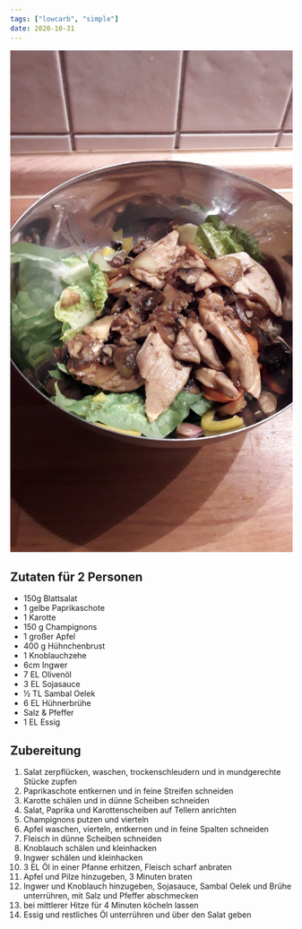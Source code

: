 ```yaml
---
tags: ["lowcarb", "simple"]
date: 2020-10-31
---
```


![](../img/Ingwer-Huehnchen-Salat.jpg)

## Zutaten für 2 Personen
- 150g Blattsalat
- 1 gelbe Paprikaschote
- 1 Karotte
- 150 g Champignons
- 1 großer Apfel
- 400 g Hühnchenbrust
- 1 Knoblauchzehe
- 6cm Ingwer
- 7 EL Olivenöl
- 3 EL Sojasauce
- ½ TL Sambal Oelek
- 6 EL Hühnerbrühe
- Salz & Pfeffer
- 1 EL Essig

## Zubereitung
1. Salat zerpflücken, waschen, trockenschleudern und in mundgerechte Stücke zupfen
2. Paprikaschote entkernen und in feine Streifen schneiden
3. Karotte schälen und in dünne Scheiben schneiden
4. Salat, Paprika und Karottenscheiben auf Tellern anrichten
5. Champignons putzen und vierteln
7. Apfel waschen, vierteln, entkernen und in feine Spalten schneiden
6. Fleisch in dünne Scheiben schneiden
8. Knoblauch schälen und kleinhacken
9. Ingwer schälen und kleinhacken
10. 3 EL Öl in einer Pfanne erhitzen, Fleisch scharf anbraten
11. Apfel und Pilze hinzugeben, 3 Minuten braten
12. Ingwer und Knoblauch hinzugeben, Sojasauce, Sambal Oelek und Brühe unterrühren, mit Salz und Pfeffer abschmecken
13. bei mittlerer Hitze für 4 Minuten köcheln lassen
14. Essig und restliches Öl unterrühren und über den Salat geben

